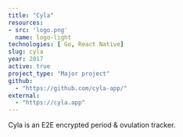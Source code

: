 ```yaml
---
title: "Cyla"
resources:
- src: 'logo.png'
  name: logo-light
technologies: [ Go, React Native]
slug: cyla
year: 2017
active: true
project_type: "Major project"
github:
  - "https://github.com/cyla-app/"
external:
  - "https://cyla.app"
---
```


Cyla is an E2E encrypted period & ovulation tracker.
